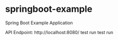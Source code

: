 # springboot-example
Spring Boot Example Application


API Endpoint: http://localhost:8080/
test run
test run